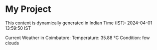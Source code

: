 # My Project

This content is dynamically generated in Indian Time (IST): 2024-04-01 13:59:50 IST


Current Weather in Coimbatore:
Temperature: 35.88 °C
Condition: few clouds
